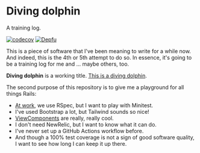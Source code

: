 # Diving dolphin

A training log.

[![codecov](https://codecov.io/gh/FlowFX/divingdolphin/branch/main/graph/badge.svg?token=R28QYCZ9BF)](https://codecov.io/gh/FlowFX/divingdolphin)
[![Depfu](https://badges.depfu.com/badges/cf6309408605d91f15f9ef7696550cfe/status.svg)](https://depfu.com)

This is a piece of software that I've been meaning to write for a while now. And indeed, this is the 4th or 5th attempt
to do so. In essence, it's going to be a training log for me and ... maybe others, too.

**Diving dolphin** is a working title. [This is a diving dolphin](https://www.youtube.com/watch?v=VQ-aVoY9hlE).

The second purpose of this repository is to give me a playground for all things Rails:

- [At work](https://ioki.com/api/), we use RSpec, but I want to play with Minitest.
- I've used Bootstrap a lot, but Tailwind sounds so nice!
- [ViewComponents](https://viewcomponent.org/) are really, really cool.
- I don't need NewRelic, but I want to know what it can do.
- I've never set up a GitHub Actions workflow before.
- And though a 100% test coverage is not a sign of good software quality, I want to see how long I can keep it up there.
